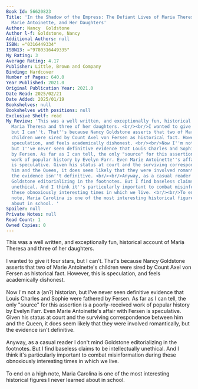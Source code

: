 ```yaml
---
Book Id: 56620823
Title: 'In the Shadow of the Empress: The Defiant Lives of Maria Theresa, Mother of
  Marie Antoinette, and Her Daughters'
Author: Nancy  Goldstone
Author l-f: Goldstone, Nancy
Additional Authors: null
ISBN: ="0316449334"
ISBN13: ="9780316449335"
My Rating: 3
Average Rating: 4.17
Publisher: Little, Brown and Company
Binding: Hardcover
Number of Pages: 640.0
Year Published: 2021.0
Original Publication Year: 2021.0
Date Read: 2025/02/21
Date Added: 2025/01/19
Bookshelves: null
Bookshelves with positions: null
Exclusive Shelf: read
My Review: 'This was a well written, and exceptionally fun, historical account of
  Maria Theresa and three of her daughters. <br/><br/>I wanted to give it four stars,
  but I can''t. That''s because Nancy Goldstone asserts that two of Marie Antoinette''s
  children were sired by Count Axel von Fersen as historical fact. However, this is
  speculation, and feels academically dishonest. <br/><br/>Now I''m not a (an?) historian,
  but I''ve never seen definitive evidence that Louis Charles and Sophie were fathered
  by Fersen. As far as I can tell, the only "source" for this assertion is a poorly-received
  work of popular history by Evelyn Farr. Even Marie Antoinette''s affair with Fersen
  is speculative. Given his status at court and the surviving correspondence between
  him and the Queen, it does seem likely that they were involved romantically, but
  the evidence isn''t definitive. <br/><br/>Anyway, as a casual reader I don''t mind
  Goldstone editorializing in the footnotes. But I find baseless claims to be intellectually
  unethical. And I think it''s particularly important to combat misinformation during
  these obnoxiously interesting times in which we live. <br/><br/>To end on a high
  note, Maria Carolina is one of the most interesting historical figures I never learned
  about in school. '
Spoiler: null
Private Notes: null
Read Count: 1
Owned Copies: 0
---
```


This was a well written, and exceptionally fun, historical account of Maria Theresa and three of her daughters. <br/><br/>I wanted to give it four stars, but I can't. That's because Nancy Goldstone asserts that two of Marie Antoinette's children were sired by Count Axel von Fersen as historical fact. However, this is speculation, and feels academically dishonest. <br/><br/>Now I'm not a (an?) historian, but I've never seen definitive evidence that Louis Charles and Sophie were fathered by Fersen. As far as I can tell, the only "source" for this assertion is a poorly-received work of popular history by Evelyn Farr. Even Marie Antoinette's affair with Fersen is speculative. Given his status at court and the surviving correspondence between him and the Queen, it does seem likely that they were involved romantically, but the evidence isn't definitive. <br/><br/>Anyway, as a casual reader I don't mind Goldstone editorializing in the footnotes. But I find baseless claims to be intellectually unethical. And I think it's particularly important to combat misinformation during these obnoxiously interesting times in which we live. <br/><br/>To end on a high note, Maria Carolina is one of the most interesting historical figures I never learned about in school. 